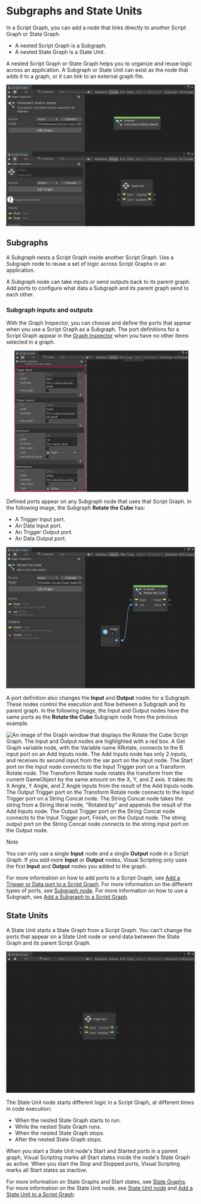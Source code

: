 ﻿# Subgraphs and State Units

In a Script Graph, you can add a node that links directly to another Script Graph or State Graph. 

- A nested Script Graph is a Subgraph. 
- A nested State Graph is a State Unit. 

A nested Script Graph or State Graph helps you to organize and reuse logic across an application. A Subgraph or State Unit can exist as the node that adds it to a graph, or it can link to an external graph file. 

![An image of two Graph windows. The first Graph window has a Subgraph node, with its details open in the Graph Inspector. The node links to an external graph file. The second Graph window has a State Unit node with no details provided and the node uses an embedded graph.](images/vs-nesting-nodes-example.png)

## Subgraphs

A Subgraph nests a Script Graph inside another Script Graph. Use a Subgraph node to reuse a set of logic across Script Graphs in an application.

A Subgraph node can take inputs or send outputs back to its parent graph. Add ports to configure what data a Subgraph and its parent graph send to each other. 

### Subgraph inputs and outputs

With the Graph Inspector, you can choose and define the ports that appear when you use a Script Graph as a Subgraph. The port definitions for a Script Graph appear in the [Graph Inspector](vs-interface-overview.md#the-graph-inspector) when you have no other items selected in a graph.  

![An image of the Graph Inspector open in the Graph window. The Graph Inspector displays the ports added to the open Script Graph. The graph has a single Trigger Input port, called Start; a Trigger Output port, called Finish; a Data Input port with a float type, called var; and a data output port with a string type, called string.](images/vs-data-trigger-subgraph-ports.png)

Defined ports appear on any Subgraph node that uses that Script Graph. In the following image, the Subgraph **Rotate the Cube** has: 

- A Trigger Input port.
- An Data Input port.
- An Trigger Output port.
- An Data Output port.

![An image of the Graph window. The Graph Inspector is open and displays information for each port added to a Subgraph node. The ports are the same as the ones defined in the previous image: Start, Finish, var, and string. A Float literal node with a value of 2 connects to the var input data port.](images/vs-subgraph-ports-example.png)

A port definition also changes the **Input** and **Output** nodes for a Subgraph. These nodes control the execution and flow between a Subgraph and its parent graph. In the following image, the Input and Output nodes have the same ports as the **Rotate the Cube** Subgraph node from the previous example.  

![An image of the Graph window that displays the Rotate the Cube Script Graph. The Input and Output nodes are highlighted with a red box. A Get Graph variable node, with the Variable name XRotate, connects to the B input port on an Add Inputs node. The Add Inputs node has only 2 inputs, and receives its second input from the var port on the Input node. The Start port on the Input node connects to the Input Trigger port on a Transform Rotate node. The Transform Rotate node rotates the transform from the current GameObject by the same amount on the X, Y, and Z axis. It takes its X Angle, Y Angle, and Z Angle inputs from the result of the Add Inputs node. The Output Trigger port on the Transform Rotate node connects to the Input Trigger port on a String Concat node. The String Concat node takes the string from a String literal node, "Rotated by" and appends the result of the Add Inputs node. The Output Trigger port on the String Concat node connects to the Input Trigger port, Finish, on the Output node. The string output port on the String Concat node connects to the string input port on the Output node.](images/vs-subgraph-ports-example-2.png)

> [!NOTE]
> You can only use a single **Input** node and a single **Output** node in a Script Graph. If you add more **Input** or **Output** nodes, Visual Scripting only uses the first **Input** and **Output** nodes you added to the graph. 

For more information on how to add ports to a Script Graph, see [Add a Trigger or Data port to a Script Graph](vs-nesting-add-triggers-data-graph.md). For more information on the different types of ports, see [Subgraph node](vs-nesting-subgraph-node.md). For more information on how to use a Subgraph, see [Add a Subgraph to a Script Graph](vs-nesting-add-subgraph.md).

## State Units

A State Unit starts a State Graph from a Script Graph. You can't change the ports that appear on a State Unit node or send data between the State Graph and its parent Script Graph. 

![An image of the Graph window that displays a State Unit node.](images/vs-state-unit-node-example.png)

The State Unit node starts different logic in a Script Graph, at different times in code execution: 

- When the nested State Graph starts to run. 
- While the nested State Graph runs. 
- When the nested State Graph stops.
- After the nested State Graph stops. 

When you start a State Unit node's Start and Started ports in a parent graph, Visual Scripting marks all Start states inside the node's State Graph as active. When you start the Stop and Stopped ports, Visual Scripting marks all Start states as inactive. 

For more information on State Graphs and Start states, see [State Graphs](vs-graph-types.md#state-graphs). For more information on the State Unit node, see [State Unit node](vs-nesting-state-unit-node.md) and [Add a State Unit to a Script Graph](vs-nesting-add-state-unit.md).